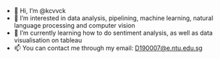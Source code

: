 - 👋 Hi, I’m @kcvvck
- 👀 I’m interested in data analysis, pipelining, machine learning, natural language processing and computer vision
- 🌱 I’m currently learning how to do sentiment analysis, as well as data visualisation on tableau
- 📫 You can contact me through my email: D190007@e.ntu.edu.sg


